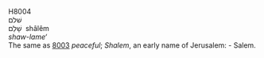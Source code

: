 <body>
  <p>H8004<br>  שׁלם  <br> שָׁלֵם  ‎  shâlêm  <br><i>shaw-lame‘ </i><br>The same as <a href="h8003.htm">8003</a>  <i>peaceful</i>; <i>Shalem</i>, an early name of Jerusalem: - Salem.<br></p>
 </body>